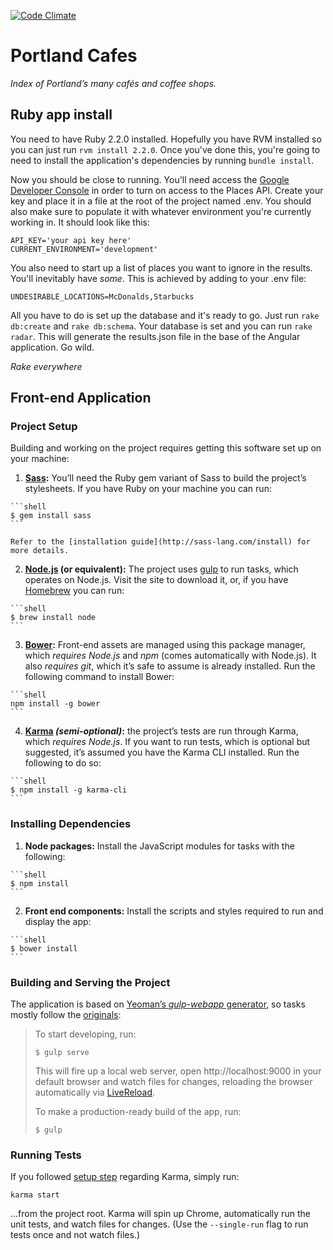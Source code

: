 [![Code Climate](https://codeclimate.com/github/swashcap/portland-cafes/badges/gpa.svg)](https://codeclimate.com/github/swashcap/portland-cafes)

# Portland Cafes

_Index of Portland’s many cafés and coffee shops._

## Ruby app install

You need to have Ruby 2.2.0 installed. Hopefully you have RVM installed so you can just run `rvm install 2.2.0`. Once you've done this, you're going to need to install the application's dependencies by running `bundle install`.

Now you should be close to running. You'll need access the [Google Developer Console]([https://console.developers.google.com) in order to turn on access to the Places API. Create your key and place it in a file at the root of the project named .env. You should also make sure to populate it with whatever environment you're currently working in. It should look like this:

```
API_KEY='your api key here'
CURRENT_ENVIRONMENT='development'
```

You also need to start up a list of places you want to ignore in the results. You'll inevitably have _some_. This is achieved by adding to your .env file:

`UNDESIRABLE_LOCATIONS=McDonalds,Starbucks`

All you have to do is set up the database and it's ready to go. Just run `rake db:create` and `rake db:schema`. Your database is set and you can run `rake radar`. This will generate the results.json file in the base of the Angular application. Go wild.

_Rake everywhere_

## Front-end Application

### Project Setup

Building and working on the project requires getting this software set up on your machine:

1.   **[Sass](http://sass-lang.com/):** You’ll need the Ruby gem variant of Sass to build the project’s stylesheets. If you have Ruby on your machine you can run:

    ```shell
    $ gem install sass
    ```

    Refer to the [installation guide](http://sass-lang.com/install) for more details.
2.    **[Node.js](http://nodejs.org/) (or equivalent):** The project uses [gulp](http://gulpjs.com/) to run tasks, which operates on Node.js. Visit the site to download it, or, if you have [Homebrew](http://brew.sh/) you can run:

    ```shell
    $ brew install node
    ```
3.   **[Bower](http://bower.io/):** Front-end assets are managed using this package manager, which _requires Node.js_ and _npm_ (comes automatically with Node.js). It also _requires git_, which it’s safe to assume is already installed. Run the following command to install Bower:

    ```shell
    npm install -g bower
    ```

4.    **[Karma](http://karma-runner.github.io/) _(semi-optional)_:** the project’s tests are run through Karma, which _requires Node.js_. If you want to run tests, which is optional but suggested, it’s assumed you have the Karma CLI installed. Run the following to do so:

    ```shell
    $ npm install -g karma-cli
    ```

### Installing Dependencies

1.    **Node packages:** Install the JavaScript modules for tasks with the following:

    ```shell
    $ npm install
    ```
2.    **Front end components:** Install the scripts and styles required to run and display the app:

    ```shell
    $ bower install
    ```

### Building and Serving the Project

The application is based on [Yeoman’s _gulp-webapp_ generator](https://github.com/yeoman/generator-gulp-webapp), so tasks mostly follow the [originals](https://github.com/yeoman/generator-gulp-webapp/blob/master/docs/README.md):

> To start developing, run:
>
> ```shell
> $ gulp serve
> ```
>
> This will fire up a local web server, open http://localhost:9000 in your default browser and watch files for changes, reloading the browser automatically via [LiveReload](https://github.com/intesso/connect-livereload).
>
> To make a production-ready build of the app, run:
>
> ```shell
> $ gulp
> ```

### Running Tests

If you followed [setup step](#project-setup) regarding Karma, simply run:

```shell
karma start
```

…from the project root. Karma will spin up Chrome, automatically run the unit tests, and watch files for changes. (Use the `--single-run` flag to run tests once and not watch files.)

